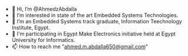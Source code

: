 - 👋 Hi, I’m @AhmedzAbdalla
- 👀 I’m interested in state of the art Embedded Systems Technologies.
- 🌱 I’m an Embedded Systems track graduate, Information Teechnology Institute, Egypt.
- 🌱 I'm participating in Egypt Make Electronics initiative held at Egypt University for Informatics.
- 📫 How to reach me "ahmed.m.abdalla650@gmail.com"

<!---
AhmedzAbdalla/AhmedzAbdalla is a ✨ special ✨ repository because its `README.md` (this file) appears on your GitHub profile.
You can click the Preview link to take a look at your changes.
--->
